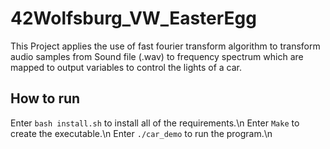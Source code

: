 # 42Wolfsburg_VW_EasterEgg
This Project applies the use of fast fourier transform algorithm to transform audio samples from Sound file (.wav) to frequency spectrum which are mapped to output variables to control the lights of a car.

## How to run
Enter ```bash install.sh``` to install all of the requirements.\n
Enter ```Make``` to create the executable.\n
Enter ```./car_demo``` to run the program.\n
